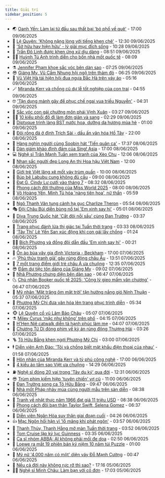 ```yaml
---
title: Giải trí
sidebar_position: 5
---
```


<!-- vnexpress-giai-tri:START -->
- 🌏 [Oanh Yến: Làm lại từ đầu sau thất bại &#39;bỏ phố về quê&#39;](https://vnexpress.net/oanh-yen-lam-lai-tu-dau-sau-that-bai-bo-pho-ve-que-4896424.html) - 17:00 09/06/2025
- 💫 [Lệ Quyên: &#39;Không nặng lòng với tiếng khen chê&#39;](https://vnexpress.net/le-quyen-khong-nang-long-voi-tieng-khen-che-4894486.html) - 12:30 09/06/2025
- 🌮 [&#39;Sở hữu hay hiện hữu&#39; - lý giải mục đích sống](https://vnexpress.net/so-huu-hay-hien-huu-ly-giai-muc-dich-song-4896123.html) - 10:28 09/06/2025
- 🧠 [Trần Đô Linh được khen ứng xử dịu dàng](https://vnexpress.net/tran-do-linh-duoc-khen-ung-xu-diu-dang-4896278.html) - 08:51 09/06/2025
- 👨‍🏫 [Huỳnh Tú Anh trình diễn cho bốn nhà mốt quốc tế](https://vnexpress.net/huynh-tu-anh-trinh-dien-cho-bon-nha-mot-quoc-te-4896324.html) - 08:09 09/06/2025
- ⚗️ [Jennifer Phạm khoe sắc vóc bên dàn sao](https://vnexpress.net/jennifer-pham-khoe-sac-voc-ben-dan-sao-4896383.html) - 07:25 09/06/2025
- 😎 [Giáng My, Vũ Cẩm Nhung hội ngộ trên thảm đỏ](https://vnexpress.net/giang-my-vu-cam-nhung-hoi-ngo-tren-tham-do-4896406.html) - 06:25 09/06/2025
- 🫣 [Vũ Việt Hà tái hiện hội đua ngựa Bắc Hà trên váy áo](https://vnexpress.net/vu-viet-ha-tai-hien-hoi-dua-ngua-bac-ha-tren-vay-ao-4896423.html) - 05:16 09/06/2025
- 🪄 [Miranda Kerr và chồng cũ dự lễ tốt nghiệp của con trai](https://vnexpress.net/miranda-kerr-va-chong-cu-du-le-tot-nghiep-cua-con-trai-4896338.html) - 04:55 09/06/2025
- 🤓 [&#39;Tận dụng mảnh gãy để phục chế ngai vua triều Nguyễn&#39;](https://vnexpress.net/tan-dung-manh-gay-de-phuc-che-ngai-vua-trieu-nguyen-4896396.html) - 04:31 09/06/2025
- 🫶 [Sắc vóc con gái chưởng môn phái Vịnh Xuân](https://vnexpress.net/sac-voc-con-gai-chuong-mon-phai-vinh-xuan-4896117.html) - 03:27 09/06/2025
- 🧑‍🏫 [10 kiểu phối đồ đi làm đơn giản và sang](https://vnexpress.net/10-kieu-phoi-do-di-lam-don-gian-va-sang-4894530.html) - 02:29 09/06/2025
- 🦄 [Diptyque trình làng BST nước hoa, dưỡng da hương mùa hè](https://vnexpress.net/diptyque-trinh-lang-bst-nuoc-hoa-duong-da-huong-mua-he-4896237.html) - 01:00 09/06/2025
- 💫 [Đôi rồng đá ở đình Trích Sài - dấu ấn văn hóa Hồ Tây](https://vnexpress.net/doi-rong-da-o-dinh-trich-sai-dau-an-van-hoa-ho-tay-4895912.html) - 22:00 08/06/2025
- 🎊 [Hàng nghìn người cùng Soobin hát &#39;Tiến quân ca&#39;](https://vnexpress.net/hang-nghin-nguoi-cung-soobin-hat-tien-quan-ca-4896144.html) - 17:37 08/06/2025
- 👹 [Dàn giám khảo đình đám của Sing! Asia](https://vnexpress.net/dan-giam-khao-dinh-dam-cua-sing-asia-4896104.html) - 17:00 08/06/2025
- 💻 [Nghệ sĩ Trần Mạnh Tuấn xem tranh của Xèo Chu](https://vnexpress.net/nghe-si-tran-manh-tuan-xem-tranh-cua-xeo-chu-4896065.html) - 12:06 08/06/2025
- 🤡 [Nhan sắc người đẹp Long An thi Hoa hậu Việt Nam](https://vnexpress.net/nhan-sac-nguoi-dep-long-an-thi-hoa-hau-viet-nam-4896087.html) - 12:00 08/06/2025
- 🥰 [Giới trẻ Việt lăng xê mốt váy trùm quần](https://vnexpress.net/gioi-tre-viet-lang-xe-mot-vay-trum-quan-4893908.html) - 10:00 08/06/2025
- 🚀 [Búp bê Labubu cung không đủ cầu](https://vnexpress.net/bup-be-labubu-cung-khong-du-cau-4896056.html) - 09:00 08/06/2025
- 📝 [Đạt G, Cindy Lư cưới vào tháng 7](https://vnexpress.net/dat-g-cindy-lu-cuoi-vao-thang-7-4896072.html) - 08:32 08/06/2025
- 🐲 [Phong cách đời thường của Miss World 2025](https://vnexpress.net/phong-cach-doi-thuong-cua-miss-world-2025-4896011.html) - 08:00 08/06/2025
- 🎃 [Võ Hoàng Yến, Minh Tú hóa &#39;nàng tiên hoa&#39;, nữ thần](https://vnexpress.net/vo-hoang-yen-minh-tu-hoa-nang-tien-hoa-nu-than-4896054.html) - 05:59 08/06/2025
- 🤠 [Ngô Thanh Vân tung cảnh hạ gục Charlize Theron](https://vnexpress.net/ngo-thanh-van-tung-canh-ha-guc-charlize-theron-4892574.html) - 05:54 08/06/2025
- 🎭 [Đội Châu Bùi diễn bùng nổ tại &#39;Em xinh say hi&#39;](https://vnexpress.net/doi-chau-bui-dien-bung-no-tai-em-xinh-say-hi-4896044.html) - 05:01 08/06/2025
- 🧰 [Diva Trung Quốc hát &#39;Cắt đôi nỗi sầu&#39; cùng Đan Trường](https://vnexpress.net/diva-trung-quoc-hat-cat-doi-noi-sau-cung-dan-truong-4895994.html) - 03:37 08/06/2025
- 🦍 [Trang phục đánh lừa thị giác tại Tuần thời trang](https://vnexpress.net/trang-phuc-danh-lua-thi-giac-tai-tuan-thoi-trang-4896019.html) - 03:33 08/06/2025
- 🌝 [&#39;Tây Thi&#39; Lê Yến San xúc động khi con gái lấy chồng](https://vnexpress.net/tay-thi-le-yen-san-xuc-dong-khi-con-gai-lay-chong-4895986.html) - 01:24 08/06/2025
- 🧑‍💻 [Bích Phương và đồng đội dẫn đầu &#39;Em xinh say hi&#39;](https://vnexpress.net/bich-phuong-va-dong-doi-dan-dau-em-xinh-say-hi-4895951.html) - 00:21 08/06/2025
- 🥸 [Ồn ào bủa vây gia đình Victoria - Beckham](https://vnexpress.net/on-ao-bua-vay-gia-dinh-victoria-beckham-4895681.html) - 17:00 07/06/2025
- 🔥 [&#39;Phù thủy tranh giả&#39; gây rúng động châu Âu](https://vnexpress.net/phu-thuy-tranh-gia-gay-rung-dong-chau-au-4892488.html) - 13:51 07/06/2025
- 🐎 [7 mốt trang điểm giới trẻ châu Á ưa chuộng](https://vnexpress.net/7-mot-trang-diem-gioi-tre-chau-a-ua-chuong-4892134.html) - 12:35 07/06/2025
- 😎 [Đầm dự tiệc tôn dáng của Giáng My](https://vnexpress.net/dam-du-tiec-ton-dang-cua-giang-my-4895771.html) - 09:02 07/06/2025
- 🦄 [Nhã Phương chưng diện bên dàn sao](https://vnexpress.net/nha-phuong-chung-dien-ben-dan-sao-4895661.html) - 06:47 07/06/2025
- 🌜 [Chủ nhân Booker quốc tế 2025: &#39;Công lý gieo mầm văn chương&#39;](https://vnexpress.net/chu-nhan-booker-quoc-te-2025-cong-ly-gieo-mam-van-chuong-4895762.html) - 06:47 07/06/2025
- 🚦 [Mỹ nhân &#39;Mặt trăng ôm mặt trời&#39; tận hưởng nắng gió Ninh Thuận](https://vnexpress.net/my-nhan-mat-trang-om-mat-troi-tan-huong-nang-gio-ninh-thuan-4895795.html) - 05:37 07/06/2025
- 🧐 [Phương Mỹ Chi đưa văn hóa lên trang phục trình diễn](https://vnexpress.net/phuong-my-chi-dua-van-hoa-len-trang-phuc-trinh-dien-4895764.html) - 05:34 07/06/2025
- 🐵 [Lệ Quyên cổ vũ Lâm Bảo Châu](https://vnexpress.net/le-quyen-co-vu-lam-bao-chau-4895701.html) - 05:07 07/06/2025
- ⚗️ [Miley Cyrus &#39;mặc như không&#39; trên phố](https://vnexpress.net/miley-cyrus-mac-nhu-khong-tren-pho-4895740.html) - 04:15 07/06/2025
- 👺 [H&#39;Hen Niê catwalk diễn tả hạnh phúc làm mẹ](https://vnexpress.net/h-hen-nie-catwalk-dien-ta-hanh-phuc-lam-me-4895750.html) - 04:07 07/06/2025
- 🌊 [Chương Tử Di đóng phim về kỳ án rúng động Thượng Hải](https://vnexpress.net/chuong-tu-di-dong-phim-ve-ky-an-rung-dong-thuong-hai-4895704.html) - 03:26 07/06/2025
- 🪜 [Tô Hữu Bằng khen ngợi Phương Mỹ Chi](https://vnexpress.net/to-huu-bang-khen-ngoi-phuong-my-chi-4895653.html) - 03:00 07/06/2025
- 🕴 [Diễn viên Anh Đào: &#39;Tôi và chồng biết mật khẩu điện thoại của nhau&#39;](https://vnexpress.net/dien-vien-anh-dao-toi-va-chong-biet-mat-khau-dien-thoai-cua-nhau-4891904.html) - 01:58 07/06/2025
- 💃 [Hôn nhân của Miranda Kerr và tỷ phú công nghệ](https://vnexpress.net/hon-nhan-cua-miranda-kerr-va-ty-phu-cong-nghe-4895245.html) - 17:00 06/06/2025
- 🦄 [4 kiểu áo tắm sao Việt ưa chuộng](https://vnexpress.net/4-kieu-ao-tam-sao-viet-ua-chuong-4888651.html) - 14:29 06/06/2025
- ⛽️ [Nghệ sĩ đóng 20 vai trong &#39;Tây du ký&#39; qua đời](https://vnexpress.net/nghe-si-dong-20-vai-trong-tay-du-ky-qua-doi-4895396.html) - 12:31 06/06/2025
- 😎 [Trùm phim kiếm hiệp &#39;tuyên chiến&#39; vợ cũ](https://vnexpress.net/trum-phim-kiem-hiep-tuyen-chien-vo-cu-4895494.html) - 11:00 06/06/2025
- 🌊 [Đan Trường song ca Tô Hữu Bằng](https://vnexpress.net/dan-truong-song-ca-to-huu-bang-4895388.html) - 09:47 06/06/2025
- 🐲 [Nhà mốt Pháp nhảy múa cùng người mẫu trên sàn diễn](https://vnexpress.net/nha-mot-phap-nhay-mua-cung-nguoi-mau-tren-san-dien-4895389.html) - 08:38 06/06/2025
- 💂 [Tranh về nhật thực năm 1966 đạt giá 11 triệu USD](https://vnexpress.net/tranh-ve-nhat-thuc-nam-1966-dat-gia-11-trieu-usd-4895333.html) - 08:38 06/06/2025
- 🙉 [Phong cách đôi bạn thân Taylor Swift, Selena Gomez](https://vnexpress.net/phong-cach-doi-ban-than-taylor-swift-selena-gomez-4894949.html) - 06:37 06/06/2025
- 💪 [Diễn viên Ngân Hòa suy thận giai đoạn cuối](https://vnexpress.net/dien-vien-ngan-hoa-suy-than-giai-doan-cuoi-4895323.html) - 04:26 06/06/2025
- 👍 [Mạc Ngôn hối hận vì &#39;lỗ mãng khi phát ngôn&#39;](https://vnexpress.net/mac-ngon-hoi-han-vi-lo-mang-khi-phat-ngon-4895217.html) - 03:57 06/06/2025
- 💪 [Thanh Thủy, Thanh Hằng mở màn Tuần thời trang](https://vnexpress.net/thanh-thuy-thanh-hang-mo-man-tuan-thoi-trang-4895234.html) - 03:52 06/06/2025
- 💄 [Tom Cruise lập kỷ lục Guinness](https://vnexpress.net/tom-cruise-lap-ky-luc-guinness-4895220.html) - 03:35 06/06/2025
- 🦩 [Ca sĩ nhóm ABBA: AI không phải mối đe dọa](https://vnexpress.net/ca-si-nhom-abba-ai-khong-phai-moi-de-doa-4894965.html) - 02:50 06/06/2025
- 🥸 [Loewe ra mắt 19 phiên bản kỷ niệm 10 năm túi Puzzle](https://vnexpress.net/loewe-ra-mat-19-phien-ban-ky-niem-10-nam-tui-puzzle-4890823.html) - 01:00 06/06/2025
- 🧰 [Mỹ nữ &#39;4.000 năm có một&#39; diện váy Đỗ Mạnh Cường](https://vnexpress.net/my-nu-4-000-nam-co-mot-dien-vay-do-manh-cuong-4895179.html) - 00:47 06/06/2025
- 💼 [Nếu cả đời này không rực rỡ thì sao?](https://vnexpress.net/neu-ca-doi-nay-khong-ruc-ro-thi-sao-4894988.html) - 17:16 05/06/2025
- 🧑‍💻 [Nghệ sĩ Minh Châu: Làm bạn với cô đơn](https://vnexpress.net/nghe-si-minh-chau-lam-ban-voi-co-don-4894441.html) - 17:03 05/06/2025<!-- vnexpress-giai-tri:END -->
